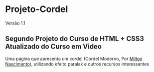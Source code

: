 # Projeto-Cordel
Versão 1.1

<h2>Segundo Projeto do Curso de HTML + CSS3 Atualizado do Curso em Video</h2>
<p>Uma página que apresenta um cordel (Cordel Moderno, Por <a rel="external" target="_blank" href="https://www.recantodasletras.com.br/poesias/3186743">Milton Nascimento</a>), utilizando efeito paralax e outros recursos interessantes</p>
